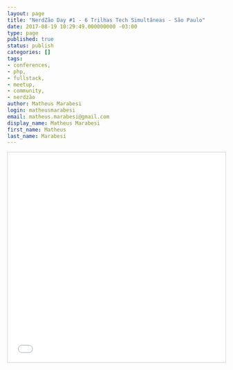 ```yaml
---
layout: page
title: "NerdZão Day #1 - 6 Trilhas Tech Simultâneas - São Paulo"
date: 2017-08-19 10:29:49.000000000 -03:00
type: page
published: true
status: publish
categories: []
tags:
- conferences,
- php,
- fullstack,
- meetup,
- community,
- nerdzão
author: Matheus Marabesi
login: matheusmarabesi
email: matheus.marabesi@gmail.com
display_name: Matheus Marabesi
first_name: Matheus
last_name: Marabesi
---
```


<iframe src="//www.slideshare.net/slideshow/embed_code/key/Ls64F9jNdiIYsC" width="100%" height="485" frameborder="0" marginwidth="0" marginheight="0" scrolling="no" style="border:1px solid #CCC; border-width:1px; margin-bottom:5px; max-width: 100%;" allowfullscreen> </iframe>
